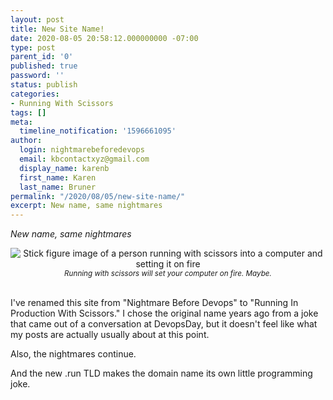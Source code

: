 ```yaml
---
layout: post
title: New Site Name!
date: 2020-08-05 20:58:12.000000000 -07:00
type: post
parent_id: '0'
published: true
password: ''
status: publish
categories:
- Running With Scissors
tags: []
meta:
  timeline_notification: '1596661095'
author:
  login: nightmarebeforedevops
  email: kbcontactxyz@gmail.com
  display_name: karenb
  first_name: Karen
  last_name: Bruner
permalink: "/2020/08/05/new-site-name/"
excerpt: New name, same nightmares
---
```


_New name, same nightmares_

<div align="center">
<img 
src="{{ site.baseurl }}assets/images/2020/08/sketch1596660776299-01.jpeg"
alt="Stick figure image of a person running with scissors into a computer and setting it on fire">
<br>
<i><small>
Running with scissors will set your computer on fire. Maybe.
</small></i>
</div>
<br>

I've renamed this site from "Nightmare Before Devops" to "Running In Production With Scissors." I chose the original name years ago from a joke that came out of a conversation at DevopsDay, but it doesn't feel like what my posts are actually usually about at this point.


Also, the nightmares continue.


And the new .run TLD makes the domain name its own little programming joke.


